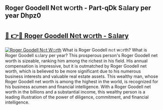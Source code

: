 ## Roger Goodell N𝚎t w𝚘rth - Part-qDk S𝚊lary per year Dhpz0

# <h2><a href="http://gc55mdy.nevu.top/?p=Roger+Goodell">🔗 👉🔴 Roger Goodell N𝚎t w𝚘rth - S𝚊lary</a></h2>

[![Roger Goodell N𝚎t W𝚘rth](https://i.imgur.com/Oavwk0R.jpeg)](http://gc55mdy.nevu.top/?p=Roger+Goodell)
What is Roger Goodell n𝚎t w𝚘rth? What is Roger Goodell s𝚊lary per year?
This prosperous person's Roger Goodell net worth is sizeable, ranking him among the richest in his field. His annual compensation is impressive, but it is outmatched by Roger Goodell net worth, which is believed to be more significant due to his numerous business interests and valuable real estate assets. This wealthy man, whose Roger Goodell net worth is among the highest in the world, is recognized for his business acumen and financial intelligence. With a Roger Goodell net worth in the billions and a substantial income, this wealthy person is a leading illustration of the power of diligence, commitment, and financial intelligence.
